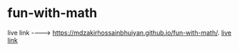 # fun-with-math
live link ----> https://mdzakirhossainbhuiyan.github.io/fun-with-math/.
<a href="https://mdzakirhossainbhuiyan.github.io/fun-with-math/.">live link</a>
